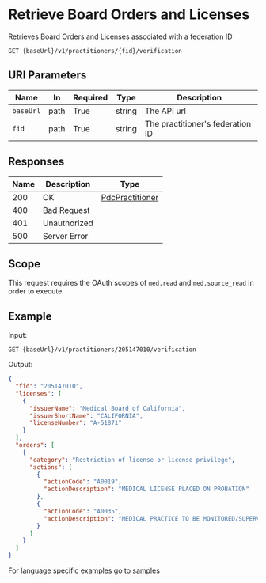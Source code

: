 # Retrieve Board Orders and Licenses

Retrieves Board Orders and Licenses associated with a federation ID
 
```HTTP 
GET {baseUrl}/v1/practitioners/{fid}/verification
```

## URI Parameters

| Name | In | Required | Type | Description |
| ---- | -- | -------- | ---- | ----------- |
| `baseUrl` | path | True | string| The API url |
| `fid` | path | True | string | The practitioner's federation ID |

## Responses

| Name | Description     | Type  |
| ---- | --------------- | ----- |
| 200  | OK              | [PdcPractitioner](../types/pdcPractitioner.md)  |
| 400  | Bad Request     |  |
| 401  | Unauthorized    |  |
| 500  | Server Error    |  |

## Scope

This request requires the OAuth scopes of `med.read` and `med.source_read` in order to execute.

## Example

Input:

```HTTP
GET {baseUrl}/v1/practitioners/205147010/verification
```

Output:
 
```json
{ 
  "fid": "205147010", 
  "licenses": [ 
    { 
      "issuerName": "Medical Board of California", 
      "issuerShortName": "CALIFORNIA", 
      "licenseNumber": "A-51871" 
    } 
  ], 
  "orders": [ 
    { 
      "category": "Restriction of license or license privilege", 
      "actions": [ 
        { 
          "actionCode": "A0019", 
          "actionDescription": "MEDICAL LICENSE PLACED ON PROBATION" 
        }, 
        { 
          "actionCode": "A0035", 
          "actionDescription": "MEDICAL PRACTICE TO BE MONITORED/SUPERVISED" 
        } 
      ] 
    }
  ] 
} 
```

For language specific examples go to [samples](/samples/)

